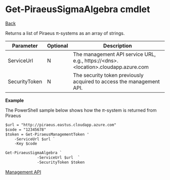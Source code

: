 ﻿

Get-PiraeusSigmaAlgebra cmdlet
=====
[Back](MgmtApi.md)

Returns a list of  Piraeus π-systems as an array of strings.

| **Parameter** | **Optional** | **Description**                                                                       |
|---------------|--------------|---------------------------------------------------------------------------------------|
| ServiceUrl    | N            | The management API service URL, e.g., https://\<dns\>.\<location\>.cloudapp.azure.com |
| SecurityToken | N            | The security token previously acquired to access the management API.                  |                          
                                                                                                         
**Example**

The PowerShell sample below shows how the $\pi$-system is returned from Piraeus
```diff
$url = "http://piraeus.eastus.cloudapp.azure.com"  
$code = "12345678"  
$token = Get-PiraeusManagementToken '
	-ServiceUrl $url `
	-Key $code 

Get-PiraeusSigmaAlgebra `
              -ServiceUrl $url  `
              -SecurityToken $token
```
[Management API](MgmtApi.md)
